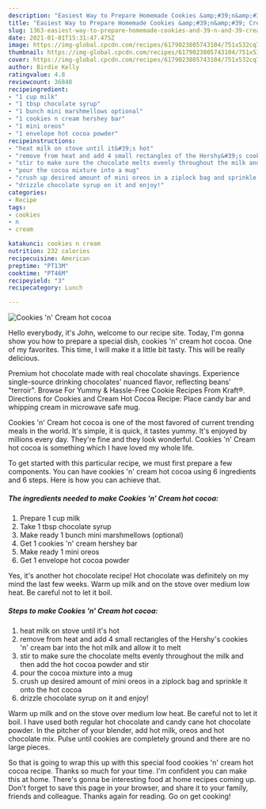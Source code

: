 ```yaml
---
description: "Easiest Way to Prepare Homemade Cookies &amp;#39;n&amp;#39; Cream hot cocoa"
title: "Easiest Way to Prepare Homemade Cookies &amp;#39;n&amp;#39; Cream hot cocoa"
slug: 1363-easiest-way-to-prepare-homemade-cookies-and-39-n-and-39-cream-hot-cocoa
date: 2021-01-01T15:31:47.475Z
image: https://img-global.cpcdn.com/recipes/6179023805743104/751x532cq70/cookies-n-cream-hot-cocoa-recipe-main-photo.jpg
thumbnail: https://img-global.cpcdn.com/recipes/6179023805743104/751x532cq70/cookies-n-cream-hot-cocoa-recipe-main-photo.jpg
cover: https://img-global.cpcdn.com/recipes/6179023805743104/751x532cq70/cookies-n-cream-hot-cocoa-recipe-main-photo.jpg
author: Birdie Kelly
ratingvalue: 4.8
reviewcount: 36848
recipeingredient:
- "1 cup milk"
- "1 tbsp chocolate syrup"
- "1 bunch mini marshmellows optional"
- "1 cookies n cream hershey bar"
- "1 mini oreos"
- "1 envelope hot cocoa powder"
recipeinstructions:
- "heat milk on stove until it&#39;s hot"
- "remove from heat and add 4 small rectangles of the Hershy&#39;s cookies &#39;n&#39; cream bar into the hot milk and allow it to melt"
- "stir to make sure the chocolate melts evenly throughout the milk and then add the hot cocoa powder and stir"
- "pour the cocoa mixture into a mug"
- "crush up desired amount of mini oreos in a ziplock bag and sprinkle it onto the hot cocoa"
- "drizzle chocolate syrup on it and enjoy!"
categories:
- Recipe
tags:
- cookies
- n
- cream

katakunci: cookies n cream 
nutrition: 232 calories
recipecuisine: American
preptime: "PT13M"
cooktime: "PT46M"
recipeyield: "3"
recipecategory: Lunch

---
```



![Cookies &#39;n&#39; Cream hot cocoa](https://img-global.cpcdn.com/recipes/6179023805743104/751x532cq70/cookies-n-cream-hot-cocoa-recipe-main-photo.jpg)

Hello everybody, it's John, welcome to our recipe site. Today, I'm gonna show you how to prepare a special dish, cookies &#39;n&#39; cream hot cocoa. One of my favorites. This time, I will make it a little bit tasty. This will be really delicious.

Premium hot chocolate made with real chocolate shavings. Experience single-source drinking chocolates&#39; nuanced flavor, reflecting beans&#39; &#34;terroir&#34;. Browse For Yummy &amp; Hassle-Free Cookie Recipes From Kraft®. Directions for Cookies and Cream Hot Cocoa Recipe: Place candy bar and whipping cream in microwave safe mug.

Cookies &#39;n&#39; Cream hot cocoa is one of the most favored of current trending meals in the world. It's simple, it is quick, it tastes yummy. It's enjoyed by millions every day. They're fine and they look wonderful. Cookies &#39;n&#39; Cream hot cocoa is something which I have loved my whole life.


To get started with this particular recipe, we must first prepare a few components. You can have cookies &#39;n&#39; cream hot cocoa using 6 ingredients and 6 steps. Here is how you can achieve that.

<!--inarticleads1-->

##### The ingredients needed to make Cookies &#39;n&#39; Cream hot cocoa:

1. Prepare 1 cup milk
1. Take 1 tbsp chocolate syrup
1. Make ready 1 bunch mini marshmellows (optional)
1. Get 1 cookies &#39;n&#39; cream hershey bar
1. Make ready 1 mini oreos
1. Get 1 envelope hot cocoa powder


Yes, it&#39;s another hot chocolate recipe! Hot chocolate was definitely on my mind the last few weeks. Warm up milk and on the stove over medium low heat. Be careful not to let it boil. 

<!--inarticleads2-->

##### Steps to make Cookies &#39;n&#39; Cream hot cocoa:

1. heat milk on stove until it&#39;s hot
1. remove from heat and add 4 small rectangles of the Hershy&#39;s cookies &#39;n&#39; cream bar into the hot milk and allow it to melt
1. stir to make sure the chocolate melts evenly throughout the milk and then add the hot cocoa powder and stir
1. pour the cocoa mixture into a mug
1. crush up desired amount of mini oreos in a ziplock bag and sprinkle it onto the hot cocoa
1. drizzle chocolate syrup on it and enjoy!


Warm up milk and on the stove over medium low heat. Be careful not to let it boil. I have used both regular hot chocolate and candy cane hot chocolate powder. In the pitcher of your blender, add hot milk, oreos and hot chocolate mix. Pulse until cookies are completely ground and there are no large pieces. 

So that is going to wrap this up with this special food cookies &#39;n&#39; cream hot cocoa recipe. Thanks so much for your time. I'm confident you can make this at home. There's gonna be interesting food at home recipes coming up. Don't forget to save this page in your browser, and share it to your family, friends and colleague. Thanks again for reading. Go on get cooking!
